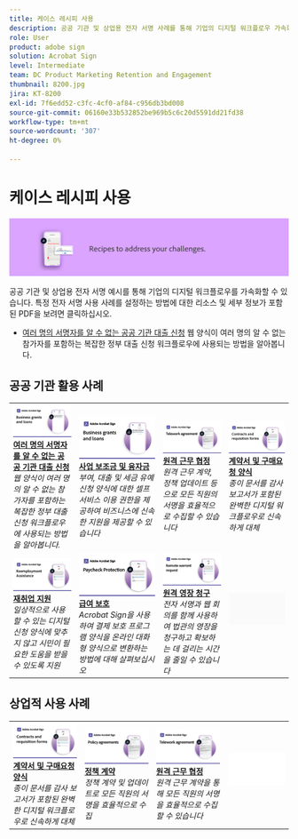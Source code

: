 ```yaml
---
title: 케이스 레시피 사용
description: 공공 기관 및 상업용 전자 서명 사례를 통해 기업의 디지털 워크플로우 가속화
role: User
product: adobe sign
solution: Acrobat Sign
level: Intermediate
team: DC Product Marketing Retention and Engagement
thumbnail: 8200.jpg
jira: KT-8200
exl-id: 7f6edd52-c3fc-4cf0-af84-c956db3bd008
source-git-commit: 06160e33b532852be969b5c6c20d5591dd21fd38
workflow-type: tm+mt
source-wordcount: '307'
ht-degree: 0%

---
```


# 케이스 레시피 사용

![사례 배너 사용](../assets/Hero-Recipe.png)

공공 기관 및 상업용 전자 서명 예시를 통해 기업의 디지털 워크플로우를 가속화할 수 있습니다. 특정 전자 서명 사용 사례를 설정하는 방법에 대한 리소스 및 세부 정보가 포함된 PDF을 보려면 클릭하십시오.

* [여러 명의 서명자를 알 수 없는 공공 기관 대출 신청](webform-multiple-signers.md)
웹 양식이 여러 명의 알 수 없는 참가자를 포함하는 복잡한 정부 대출 신청 워크플로우에 사용되는 방법을 알아봅니다.

## 공공 기관 활용 사례

<table style="table-layout:fixed">
<tr>
  <td>
    <a href="webform-multiple-signers.md">
      <img alt="여러 명의 서명자를 알 수 없는 공공 기관 대출 신청" src="../assets/UC_Business.png" />
    </a>
    <div>
    <a href="webform-multiple-signers.md"><strong>여러 명의 서명자를 알 수 없는 공공 기관 대출 신청</strong></a>
    </div>
    <em>웹 양식이 여러 명의 알 수 없는 참가자를 포함하는 복잡한 정부 대출 신청 워크플로우에 사용되는 방법을 알아봅니다.</em>
    <br>
  </td> 
  <td>
    <a href="usecasegovgrants.md">
      <img alt="사업 보조금 및 융자금" src="../assets/UC_Business.png" />
    </a>
    <div>
    <a href="usecasegovgrants.md"><strong>사업 보조금 및 융자금</strong></a>
    </div>
    <em>부여, 대출 및 세금 유예 신청 양식에 대한 셀프 서비스 이용 권한을 제공하여 비즈니스에 신속한 지원을 제공할 수 있습니다</em>
    <br>
  </td> 
  <td>
    <a href="usecasegovtelework.md">
      <img alt="원격 근무 협정" src="../assets/UC_MegasignR.png" />
    </a>
    <div>
    <a href="usecasegovtelework.md"><strong>원격 근무 협정</strong></a>
    </div>
    <em>원격 근무 계약, 정책 업데이트 등으로 모든 직원의 서명을 효율적으로 수집할 수 있습니다</em>
    <br>
  </td>
  <td>
    <a href="usecasegovcontracts.md">
      <img alt="계약서 및 구매요청 양식" src="../assets/UC_WorkflowR.png" />
    </a>
    <div>
    <a href="usecasegovcontracts.md"><strong>계약서 및 구매요청 양식</strong></a>
    </div>
    <em>종이 문서를 감사 보고서가 포함된 완벽한 디지털 워크플로우로 신속하게 대체</em>
    <br>
  </td>
</tr>
<tr>
 <td>
    <a href="usecasegovreemployment.md">
      <img alt="재취업 지원" src="../assets/UC_WebformsR.png" />
    </a>
    <div>
    <a href="usecasegovreemployment.md"><strong>재취업 지원</strong></a>
    </div>
    <em>일상적으로 사용할 수 있는 디지털 신청 양식에 맞추지 않고 시민이 필요한 도움을 받을 수 있도록 지원</em>
    <br>
  </td>
  <td>
    <a href="usecasegovpaycheck.md">
      <img alt="급여 보호" src="../assets/UC_PaycheckProtectionR.png" />
    </a>
    <div>
    <a href="usecasegovpaycheck.md"><strong>급여 보호</strong></a>
    </div>
    <em>Acrobat Sign을 사용하여 결제 보호 프로그램 양식을 온라인 대화형 양식으로 변환하는 방법에 대해 살펴보십시오</em>
    <br>
  </td>
  <td>
    <a href="usecasegovremote.md">
      <img alt="원격 영장 청구" src="../assets/UC_Remote_WarrantR.png" />
    </a>
    <div>
    <a href="usecasegovremote.md"><strong>원격 영장 청구</strong></a>
    </div>
    <em>전자 서명과 웹 회의를 함께 사용하여 법관의 영장을 청구하고 확보하는 데 걸리는 시간을 줄일 수 있습니다</em>
    <br>
  </td>
  <td>
    <img alt="스페이서" src="../assets/Grayspacer.png" />
    <div>
    <br>
  </td>
</tr>
</table>

## 상업적 사용 사례

<table style="table-layout:fixed">
<tr>
  <td>
    <a href="usecasecomcontracts.md">
      <img alt="계약서 및 구매요청 양식" src="../assets/UC_WorkflowR.png" />
    </a>
    <div>
    <a href="usecasecomcontracts.md"><strong>계약서 및 구매요청 양식</strong></a>
    </div>
    <em>종이 문서를 감사 보고서가 포함된 완벽한 디지털 워크플로우로 신속하게 대체</em>
    <br>
  </td> 
  <td>
    <a href="usecasecompolicy.md">
      <img alt="정책 계약" src="../assets/UC_Policy.png" />
    </a>
    <div>
    <a href="usecasecompolicy.md"><strong>정책 계약</strong></a>
    </div>
    <em>정책 계약 및 업데이트로 모든 직원의 서명을 효율적으로 수집</em>
    <br>
  </td>
  <td>
    <a href="usecasecomtelework.md">
      <img alt="원격 근무 협정" src="../assets/UC_MegasignR.png" />
    </a>
    <div>
    <a href="usecasecomtelework.md"><strong>원격 근무 협정</strong></a>
    </div>
    <em>원격 근무 계약을 통해 모든 직원의 서명을 효율적으로 수집할 수 있습니다</em>
    <br>
  </td>
  <td>
    <img alt="스페이서" src="../assets/Whitespacer.png" />
    <div>
    <br>
  </td>
</tr>
</table>
